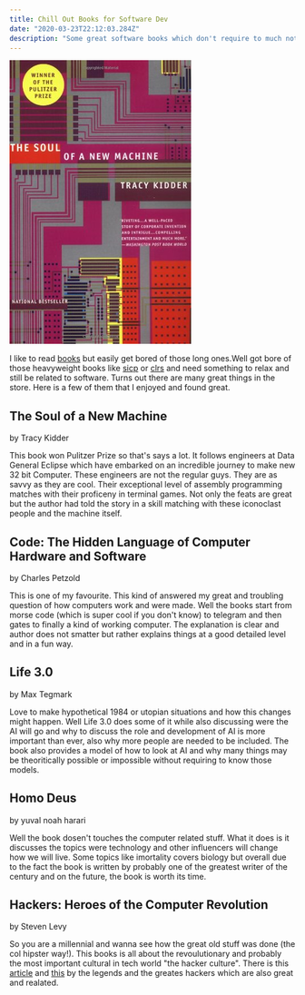 ```yaml
---
title: Chill Out Books for Software Dev  
date: "2020-03-23T22:12:03.284Z"
description: "Some great software books which don't require to much notes :)"
---
```

![alt image](./pic1.jpg)

I like to read [books](https://www.goodreads.com/user/year_in_books/2019/92204653) but easily get bored of those long ones.Well got bore of those heavyweight books like [sicp](https://mitpress.mit.edu/sites/default/files/sicp/full-text/book/book-Z-H-1.html) or [clrs](https://www.amazon.com/Introduction-Algorithms-3rd-MIT-Press/dp/0262033844) and need something to relax and still be related to software. Turns out there are many great things in the store. Here is a few of them that I enjoyed and found great. 

## The Soul of a New Machine 
by Tracy Kidder 

This book won Pulitzer Prize so that's says a lot. It follows engineers at Data General Eclipse which have embarked on an incredible journey to make new 32 bit Computer. These engineers are not the regular guys. They are as savvy as they are cool. Their exceptional level of assembly programming matches with their proficeny in terminal games. Not only the feats are great but the author had told the story in a skill matching with these iconoclast people and the machine itself.


## Code: The Hidden Language of Computer Hardware and Software
by Charles Petzold

This is one of my favourite. This kind of answered my great and troubling question of how computers work and were made. Well the books start from morse code (which is  super cool if you don't know) to telegram and then gates to finally a kind of working computer. The explanation is clear and author does not smatter but rather explains things at a good detailed level and in a fun way. 

## Life 3.0
by Max Tegmark

Love to make hypothetical 1984 or utopian situations and how this changes might happen. Well Life 3.0 does some of it while also discussing were the AI will go and why to discuss the role and development of AI is more important than ever, also why more people are needed to be included. The book also provides a model of how to look at AI and why many things may be theoritically possible or impossible without requiring to know those models. 

## Homo Deus
by yuval noah harari

Well the book dosen't touches the computer related stuff. What it does is it discusses the topics were technology and other influencers will change how we will live. Some topics like imortality covers biology but overall due to the fact the book is written by probably one of the greatest writer of the century and on the future, the book is worth its time. 

## Hackers: Heroes of the Computer Revolution
by Steven Levy 

So you are a millennial and wanna see how the great old stuff was done (the col hipster way!). This books is all about the revoulutionary and probably the most important cultural in tech world "the hacker culture". There is this [article](http://www.catb.org/~esr/faqs/hacker-howto.html) and [this](http://www.paulgraham.com/gh.html) by the legends and the greates hackers which are also great and realated.